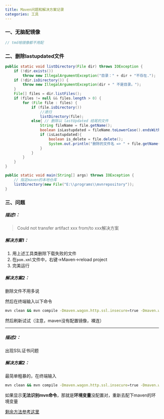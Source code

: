 ```yaml
---
title: Maven问题和解决方案记录
categories: 工具
---
```


### 一、无脑配镜像

```Java
// tmd啥镜像都不用配
```

### 二、删除lastupdated文件

```Java
public static void listDirectory(File dir) throws IOException {
    if (!dir.exists())
        throw new IllegalArgumentException("目录：" + dir + "不存在.");
    if (!dir.isDirectory()) {
        throw new IllegalArgumentException(dir + " 不是目录。");
    }
    File[] files = dir.listFiles();
    if (files != null && files.length > 0) {
        for (File file : files) {
            if (file.isDirectory())
                //递归
                listDirectory(file);
            else{ // 删除以 lastUpdated 结尾的文件
                String fileName = file.getName();
                boolean isLastupdated = fileName.toLowerCase().endsWith("lastupdated");
                if (isLastupdated){
                    boolean is_delete = file.delete();
                    System.out.println("删除的文件名 => " + file.getName() + "  || 是否删除成功？ ==> " + is_delete);
                }
            }
        }
    }
}

public static void main(String[] args) throws IOException {
    // 指定maven的本地仓库
    listDirectory(new File("E:\\programs\\mvnrepository"));
}
```

### 三、问题

##### 描述1：

> Could not transfer artifact xxx from/to xxx解决方案

##### 解决方案1：

1. 用上述工具类删除下载失败的文件
2. 在`pom.xml`文件中，右键->Maven->reload project
3. 完美运行

##### 解决方案2：

删除文件不用多说

然后在终端输入以下命令

```bash
mvn clean && mvn compile -Dmaven.wagon.http.ssl.insecure=true -Dmaven.wagon.http.ssl.allowall=true -Dmaven.wagon.http.ssl.ignore.validity.dates=true
```

然后刷新试试（注意，maven没有配置镜像，裸连）

---

##### 描述2：

出现SSL证书问题

##### 解决方案2：

最简单粗暴的，在终端输入

```bash
mvn clean && mvn compile -Dmaven.wagon.http.ssl.insecure=true -Dmaven.wagon.http.ssl.allowall=true -Dmaven.wagon.http.ssl.ignore.validity.dates=true
```

如果显示**无法识别mvn命令**，那就是**环境变量**没配置对，重新去配下maven的环境变量

[剩余方法参考这里](https://blog.csdn.net/qq_22041375/article/details/103491941)

